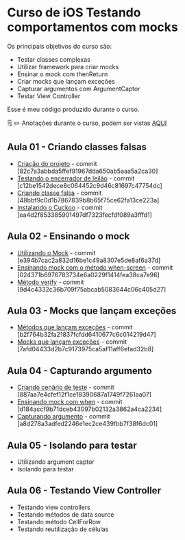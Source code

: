 # Curso de iOS Testando comportamentos com mocks

Os principais objetivos do curso são:
- Testar classes complexas
- Utilizar framework para criar mocks
- Ensinar o mock com thenReturn
- Criar mocks que lançam exceções
- Capturar argumentos com ArgumentCaptor
- Testar View Controller

Esse é meu código produzido durante o curso.

:spiral_notepad: :pencil2: Anotações durante o curso, podem ser vistas [AQUI](https://marcoaurelio.slite.com/api/s/note/8Maf3gzST386cCxGcbrznT/iOS-Testando-comportamentos-com-mocks)

## Aula 01 - Criando classes falsas
- [Criação do projeto](https://github.com/aureliomarco/alura-ios-teste-com-mocks/commit/82c7a3abbda5ffef91967dda650ab5aaa5a2ca30) - commit [82c7a3abbda5ffef91967dda650ab5aaa5a2ca30]
- [Testando o encerrador de leilão](https://github.com/aureliomarco/alura-ios-teste-com-mocks/commit/c12be1542dece8c064452c9d46c81697c47754dc) - commit [c12be1542dece8c064452c9d46c81697c47754dc]
- [Criando classe falsa](https://github.com/aureliomarco/alura-ios-teste-com-mocks/commit/48bbf9c0d1b7867839b8b65f75ce62fa13ce223a) - commit [48bbf9c0d1b7867839b8b65f75ce62fa13ce223a]
- [Instalando o Cuckoo](https://github.com/aureliomarco/alura-ios-teste-com-mocks/commit/ea4d2f853385901497df7323fecfdf089a3fffd1) - commit [ea4d2f853385901497df7323fecfdf089a3fffd1]

## Aula 02 - Ensinando o mock
- [Utilizando o Mock](https://github.com/aureliomarco/alura-ios-teste-com-mocks/commit/e394b7cac2a832d16be1c49a8307e5de8af6a37d) - commit [e394b7cac2a832d16be1c49a8307e5de8af6a37d]
- [Ensinando mock com o método when-screen](https://github.com/aureliomarco/alura-ios-teste-com-mocks/commit/024371b6976783734e6a0229f1414fea38ca7e96) - commit [024371b6976783734e6a0229f1414fea38ca7e96]
- [Método verify](https://github.com/aureliomarco/alura-ios-teste-com-mocks/commit/9d4c4332c36b709f75abcab5083644c06c405d27) - commit [9d4c4332c36b709f75abcab5083644c06c405d27]

## Aula 03 - Mocks que lançam exceções
- [Métodos que lançam exceções](https://github.com/aureliomarco/alura-ios-teste-com-mocks/commit/b2f764b32fa21837fcfdd6410677c6c014219d47) - commit [b2f764b32fa21837fcfdd6410677c6c014219d47]
- [Mocks que lançam exceções](https://github.com/aureliomarco/alura-ios-teste-com-mocks/commit/7afd04433d2b7c9173975ca5af11aff6efad32b8) - commit [7afd04433d2b7c9173975ca5af11aff6efad32b8]

## Aula 04 - Capturando argumento
- [Criando cenário de teste](https://github.com/aureliomarco/alura-ios-teste-com-mocks/commit/887aa7e4cfef12f1ce18390687a1749f7261aa07) - commit [887aa7e4cfef12f1ce18390687a1749f7261aa07]
- [Ensinando mock com when](https://github.com/aureliomarco/alura-ios-teste-com-mocks/commit/d184accf9b71dceb43097b02132a3862a4ca2234) - commit [d184accf9b71dceb43097b02132a3862a4ca2234]
- [Capturando argumento](https://github.com/aureliomarco/alura-ios-teste-com-mocks/commit/a8d278a3adfed2246e1ec2ce439fbb7f38f6dc01) - commit [a8d278a3adfed2246e1ec2ce439fbb7f38f6dc01]

## Aula 05 - Isolando para testar
- Utilizando argument captor
- Isolando para testar

## Aula 06 - Testando View Controller
- Testando view controllers
- Testando métodos de data source
- Testando método CellForRow
- Testando reutilização de células
